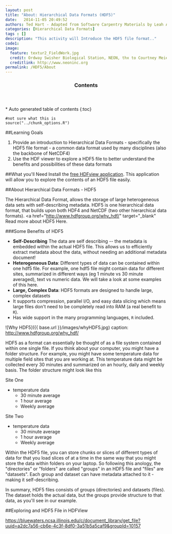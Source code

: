 ```yaml
---
layout: post
title: "About: Hierarchical Data Formats (HDF5)"
date:   2014-11-05 20:49:52
authors: Ted Hart - Adapted from Software Carpentry Materials by Leah A. Wasser
categories: [Hierarchical Data Formats]
tags : []
description: "This activity will Introduce the HDF5 file format.."
code1: 
image:
  feature: textur2_FieldWork.jpg
  credit: Ordway Swisher Biological Station, NEON, thx to Courtney Meier
  creditlink: http://www.neoninc.org
permalink: /HDF5/About
---
```

<section id="table-of-contents" class="toc">
  <header>
    <h3 >Contents</h3>
  </header>
<div id="drawer" markdown="1">
*  Auto generated table of contents
{:toc}
</div>
</section><!-- /#table-of-contents -->


    #not sure what this is
    source("../chunk_options.R")
 

##Learning Goals

1. Provide an introduction to Hierarchical Data Formats - specifically the HDF5 file format - a common data format used by many disciplines (also the backbone of NetCDF4)
2. Use the HDF viewer to explore a HDF5 file to better understand the benefits and possibilities of these data formats 

##What you'll Need
Install the [free HDFview application](http://www.hdfgroup.org/products/java/hdfview/). This application will allow you to explore the contents of an HDF5 file easily. 

##About Hierarchical Data Formats - HDF5

The Hierarchical Data Format, allows the storage of large heterogeneous data sets with self-describing metadata. HDF5 is one hierarchical data format, that builds upon both HDF4 and NetCDF (two other hierarchical data formats). 
<a href="http://www.hdfgroup.org/why_hdf/" target="_blank" Read  more about HDF5 Here.</a>

###Some Benefits of HDF5 

- **Self-Describing** The data are self describing -- the metadata is embedded within the actual HDF5 file. This allows us to efficiently extract metadata about the data, without needing an additional metadata document!
- **Heterogeneous Data**: Different types of data can be contained within one hdf5 file. For example, one hdf5 file might contain data for different sites, summarized in different ways (eg 1 minute vs 30 minute averaged), text vs numeric data. We will take a look at some examples of this here. 
- **Large, Complex Data**: HDF5 formats are designed to handle large, complex datasets 
- It supports compression, parallel I/O, and easy data slicing which means large files don't need to be completely read into RAM (a real benefit to `R`).  
- Has wide support in the many programming languages, `R` included.


![Why HDF5]({{  base.url  }}/images/whyHDF5.jpg)
caption: http://www.hdfgroup.org/why_hdf/

HDF5 as a format can essentially be thought of as a file system contained within one single file. If you think about your computer, you might have a folder structure. For example, you might have some temperature data for multiple field sites that you are working at. This temperature data might be collected every 30 minutes and summarized on an hourly, daily and weekly basis. The folder structure might look like this

Site One 

- temperature data
	- 30 minute average
	- 1 hour average
	- Weekly average

Site Two

- temperature data
	- 30 minute average
	- 1 hour average
	- Weekly average


Within the HDF5 file, you can store chunks or slices of different types of data for that you load slices of at a time in the same way that you might store the data within folders on your laptop. So following this anology, the "directories" or "folders" are called "groups" in an HDF5 file and "files" are "datasets".   Each group and dataset can have metadata attached to it - making it self-describing. 

In summary, HDF5 files consists of groups (directories) and datasets (files). The dataset holds the actual data, but the groups provide structure to that data, as you'll see in our example.


##Exploring and HDF5 File in HDFView

https://bluewaters.ncsa.illinois.edu/c/document_library/get_file?uuid=a2dc7a56-cb6e-4c3f-8df0-3a51b5a5caf9&groupId=10157